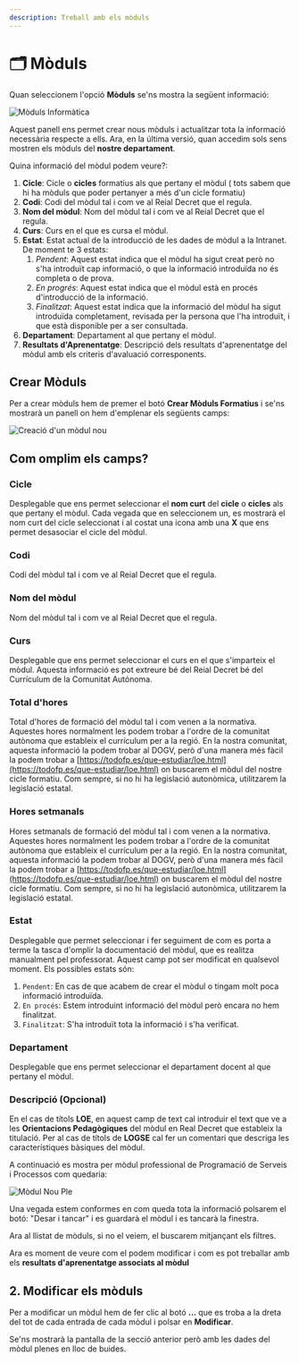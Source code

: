 ```yaml
---
description: Treball amb els mòduls
---
```


# 🗂️ Mòduls

Quan seleccionem l'opció **Mòduls** se'ns mostra la següent informació:

![Mòduls Informàtica](../../md\_media/seccio\_moduls.png)

Aquest panell ens permet crear nous mòduls i actualitzar tota la informació necessària respecte a ells. Ara, en la última versió, quan accedim sols sens mostren els mòduls del **nostre departament**.

Quina informació del mòdul podem veure?:

1. **Cicle**: Cicle o **cicles** formatius als que pertany el mòdul ( tots sabem que hi ha mòduls que poder pertanyer a més d'un cicle formatiu)
2. **Codi**: Codi del mòdul tal i com ve al Reial Decret que el regula.
3. **Nom del mòdul**: Nom del mòdul tal i com ve al Reial Decret que el regula.
4. **Curs**: Curs en el que es cursa el mòdul.
5. **Estat**: Estat actual de la introducció de les dades de mòdul a la Intranet. De moment te 3 estats:
   1. _Pendent_: Aquest estat indica que el mòdul ha sigut creat però no s'ha introduït cap informació, o que la informació introduïda no és completa o de prova.
   2. _En progrés_: Aquest estat indica que el mòdul està en procés d'introducció de la informació.
   3. _Finalitzat_: Aquest estat indica que la informació del mòdul ha sigut introduïda completament, revisada per la persona que l'ha introduït, i que està disponible per a ser consultada.
6. **Departament**: Departament al que pertany el mòdul.
7. **Resultats d'Aprenentatge**: Descripció dels resultats d'aprenentatge del mòdul amb els criteris d'avaluació corresponents.

## Crear Mòduls

Per a crear mòduls hem de premer el botó **Crear Mòduls Formatius** i se'ns mostrarà un panell on hem d'emplenar els següents camps:

![Creació d'un mòdul nou](../../md\_media/modul\_nou.png)

## Com omplim els camps?

### **Cicle**&#x20;

Desplegable que ens permet seleccionar el **nom curt** del **cicle** o **cicles** als que pertany el mòdul. Cada vegada que en seleccionem un, es mostrarà el nom curt del cicle seleccionat i al costat una icona amb una **X** que ens permet desasociar el cicle del mòdul.

### **Codi**

Codi del mòdul tal i com ve al Reial Decret que el regula.

### **Nom del mòdul**

Nom del mòdul tal i com ve al Reial Decret que el regula.

### **Curs**

Desplegable que ens permet seleccionar el curs en el que s'imparteix el mòdul. Aquesta informació es pot extreure bé del Reial Decret bé del Currículum de la Comunitat Autónoma.

### **Total d'hores**

Total d'hores de formació del mòdul tal i com venen a la normativa. Aquestes hores normalment les podem trobar a l'ordre de la comunitat autònoma que estableix el currículum per a la regió. En la nostra comunitat, aquesta informació la podem trobar al DOGV, però d'una manera més fàcil la podem trobar a [https://todofp.es/que-estudiar/loe.html](https://todofp.es/que-estudiar/loe.html) on buscarem el mòdul del nostre cicle formatiu. Com sempre, si no hi ha legislació autonòmica, utilitzarem la legislació estatal.&#x20;

### **Hores setmanals**

Hores setmanals de formació del mòdul tal i com venen a la normativa. Aquestes hores normalment les podem trobar a l'ordre de la comunitat autònoma que estableix el currículum per a la regió. En la nostra comunitat, aquesta informació la podem trobar al DOGV, però d'una manera més fàcil la podem trobar a [https://todofp.es/que-estudiar/loe.html](https://todofp.es/que-estudiar/loe.html) on buscarem el mòdul del nostre cicle formatiu. Com sempre, si no hi ha legislació autonòmica, utilitzarem la legislació estatal.&#x20;

### **Estat**&#x20;

Desplegable que permet seleccionar i fer seguiment de com es porta a terme la tasca d'omplir la documentació del mòdul, que es realitza manualment pel professorat. Aquest camp pot ser modificat en qualsevol moment. Els possibles estats són:

1. `Pendent`: En cas de que acabem de crear el mòdul o tingam molt poca informació introduïda.
2. `En procés`: Estem introduint informació del mòdul però encara no hem finalitzat.
3. `Finalitzat`: S'ha introduït tota la informació i s'ha verificat.&#x20;

### Departament

Desplegable que ens permet seleccionar el departament docent al que pertany el mòdul.

### **Descripció (Opcional)**

En el cas de títols **LOE**, en aquest camp de text cal introduir el text que ve a les **Orientacions Pedagògiques** del mòdul en Real Decret que estableix la titulació. Per al cas de títols de **LOGSE** cal fer un comentari que descriga les característiques bàsiques del mòdul.

A continuació es mostra per mòdul professional de Programació de Serveis i Processos com quedaria:

![Mòdul Nou Ple](../../md\_media/modul\_nou\_ple.png)

Una vegada estem conformes en com queda tota la informació polsarem el botó: "Desar i tancar" i es guardarà el mòdul i es tancarà la finestra.

Ara al llistat de mòduls, si no el veiem, el buscarem mitjançant els filtres.

Ara es moment de veure com el podem modificar i com es pot treballar amb els **resultats d'aprenentatge associats al mòdul**

## 2. Modificar els mòduls

Per a modificar un mòdul hem de fer clic al botó **...** que es troba a la dreta del tot de cada entrada de cada mòdul i polsar en **Modificar**.

Se'ns mostrarà la pantalla de la secció anterior però amb les dades del mòdul plenes en lloc de buides.
